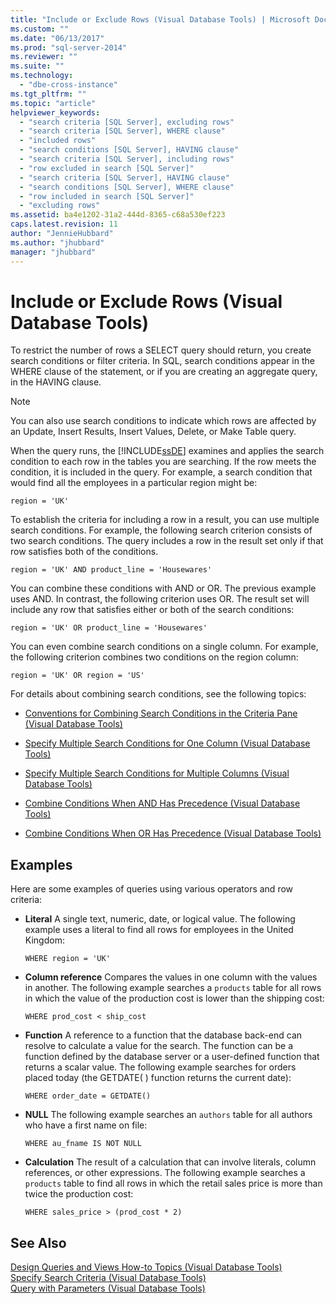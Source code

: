 ```yaml
---
title: "Include or Exclude Rows (Visual Database Tools) | Microsoft Docs"
ms.custom: ""
ms.date: "06/13/2017"
ms.prod: "sql-server-2014"
ms.reviewer: ""
ms.suite: ""
ms.technology: 
  - "dbe-cross-instance"
ms.tgt_pltfrm: ""
ms.topic: "article"
helpviewer_keywords: 
  - "search criteria [SQL Server], excluding rows"
  - "search criteria [SQL Server], WHERE clause"
  - "included rows"
  - "search conditions [SQL Server], HAVING clause"
  - "search criteria [SQL Server], including rows"
  - "row excluded in search [SQL Server]"
  - "search criteria [SQL Server], HAVING clause"
  - "search conditions [SQL Server], WHERE clause"
  - "row included in search [SQL Server]"
  - "excluding rows"
ms.assetid: ba4e1202-31a2-444d-8365-c68a530ef223
caps.latest.revision: 11
author: "JennieHubbard"
ms.author: "jhubbard"
manager: "jhubbard"
---
```

# Include or Exclude Rows (Visual Database Tools)
  To restrict the number of rows a SELECT query should return, you create search conditions or filter criteria. In SQL, search conditions appear in the WHERE clause of the statement, or if you are creating an aggregate query, in the HAVING clause.  
  
> [!NOTE]  
>  You can also use search conditions to indicate which rows are affected by an Update, Insert Results, Insert Values, Delete, or Make Table query.  
  
 When the query runs, the [!INCLUDE[ssDE](../../includes/ssde-md.md)] examines and applies the search condition to each row in the tables you are searching. If the row meets the condition, it is included in the query. For example, a search condition that would find all the employees in a particular region might be:  
  
```  
region = 'UK'  
```  
  
 To establish the criteria for including a row in a result, you can use multiple search conditions. For example, the following search criterion consists of two search conditions. The query includes a row in the result set only if that row satisfies both of the conditions.  
  
```  
region = 'UK' AND product_line = 'Housewares'  
```  
  
 You can combine these conditions with AND or OR. The previous example uses AND. In contrast, the following criterion uses OR. The result set will include any row that satisfies either or both of the search conditions:  
  
```  
region = 'UK' OR product_line = 'Housewares'  
```  
  
 You can even combine search conditions on a single column. For example, the following criterion combines two conditions on the region column:  
  
```  
region = 'UK' OR region = 'US'  
```  
  
 For details about combining search conditions, see the following topics:  
  
-   [Conventions for Combining Search Conditions in the Criteria Pane &#40;Visual Database Tools&#41;](conventions-combine-search-conditions-in-criteria-pane-visual-db-tools.md)  
  
-   [Specify Multiple Search Conditions for One Column &#40;Visual Database Tools&#41;](visual-database-tools.md)  
  
-   [Specify Multiple Search Conditions for Multiple Columns &#40;Visual Database Tools&#41;](specify-multiple-search-conditions-for-multiple-columns-visual-database-tools.md)  
  
-   [Combine Conditions When AND Has Precedence &#40;Visual Database Tools&#41;](combine-conditions-when-and-has-precedence-visual-database-tools.md)  
  
-   [Combine Conditions When OR Has Precedence &#40;Visual Database Tools&#41;](combine-conditions-when-or-has-precedence-visual-database-tools.md)  
  
## Examples  
 Here are some examples of queries using various operators and row criteria:  
  
-   **Literal** A single text, numeric, date, or logical value. The following example uses a literal to find all rows for employees in the United Kingdom:  
  
    ```  
    WHERE region = 'UK'  
    ```  
  
-   **Column reference** Compares the values in one column with the values in another. The following example searches a `products` table for all rows in which the value of the production cost is lower than the shipping cost:  
  
    ```  
    WHERE prod_cost < ship_cost  
    ```  
  
-   **Function** A reference to a function that the database back-end can resolve to calculate a value for the search. The function can be a function defined by the database server or a user-defined function that returns a scalar value. The following example searches for orders placed today (the GETDATE( ) function returns the current date):  
  
    ```  
    WHERE order_date = GETDATE()  
    ```  
  
-   **NULL** The following example searches an `authors` table for all authors who have a first name on file:  
  
    ```  
    WHERE au_fname IS NOT NULL  
    ```  
  
-   **Calculation** The result of a calculation that can involve literals, column references, or other expressions. The following example searches a `products` table to find all rows in which the retail sales price is more than twice the production cost:  
  
    ```  
    WHERE sales_price > (prod_cost * 2)  
    ```  
  
## See Also  
 [Design Queries and Views How-to Topics &#40;Visual Database Tools&#41;](design-queries-and-views-how-to-topics-visual-database-tools.md)   
 [Specify Search Criteria &#40;Visual Database Tools&#41;](specify-search-criteria-visual-database-tools.md)   
 [Query with Parameters &#40;Visual Database Tools&#41;](query-with-parameters-visual-database-tools.md)  
  
  